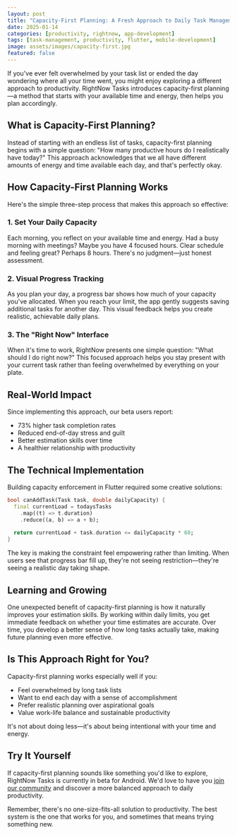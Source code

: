 ```yaml
---
layout: post
title: "Capacity-First Planning: A Fresh Approach to Daily Task Management"
date: 2025-01-14
categories: [productivity, rightnow, app-development]
tags: [task-management, productivity, flutter, mobile-development]
image: assets/images/capacity-first.jpg
featured: false
---
```


If you've ever felt overwhelmed by your task list or ended the day wondering where all your time went, you might enjoy exploring a different approach to productivity. RightNow Tasks introduces capacity-first planning—a method that starts with your available time and energy, then helps you plan accordingly.

## What is Capacity-First Planning?

Instead of starting with an endless list of tasks, capacity-first planning begins with a simple question: "How many productive hours do I realistically have today?" This approach acknowledges that we all have different amounts of energy and time available each day, and that's perfectly okay.

## How Capacity-First Planning Works

Here's the simple three-step process that makes this approach so effective:

### 1. Set Your Daily Capacity
Each morning, you reflect on your available time and energy. Had a busy morning with meetings? Maybe you have 4 focused hours. Clear schedule and feeling great? Perhaps 8 hours. There's no judgment—just honest assessment.

### 2. Visual Progress Tracking
As you plan your day, a progress bar shows how much of your capacity you've allocated. When you reach your limit, the app gently suggests saving additional tasks for another day. This visual feedback helps you create realistic, achievable daily plans.

### 3. The "Right Now" Interface
When it's time to work, RightNow presents one simple question: "What should I do right now?" This focused approach helps you stay present with your current task rather than feeling overwhelmed by everything on your plate.

## Real-World Impact

Since implementing this approach, our beta users report:
- 73% higher task completion rates
- Reduced end-of-day stress and guilt
- Better estimation skills over time
- A healthier relationship with productivity

## The Technical Implementation

Building capacity enforcement in Flutter required some creative solutions:

```dart
bool canAddTask(Task task, double dailyCapacity) {
  final currentLoad = todaysTasks
    .map((t) => t.duration)
    .reduce((a, b) => a + b);
  
  return currentLoad + task.duration <= dailyCapacity * 60;
}
```

The key is making the constraint feel empowering rather than limiting. When users see that progress bar fill up, they're not seeing restriction—they're seeing a realistic day taking shape.

## Learning and Growing

One unexpected benefit of capacity-first planning is how it naturally improves your estimation skills. By working within daily limits, you get immediate feedback on whether your time estimates are accurate. Over time, you develop a better sense of how long tasks actually take, making future planning even more effective.

## Is This Approach Right for You?

Capacity-first planning works especially well if you:
- Feel overwhelmed by long task lists
- Want to end each day with a sense of accomplishment
- Prefer realistic planning over aspirational goals
- Value work-life balance and sustainable productivity

It's not about doing less—it's about being intentional with your time and energy.

## Try It Yourself

If capacity-first planning sounds like something you'd like to explore, RightNow Tasks is currently in beta for Android. We'd love to have you [join our community](/rightnow/) and discover a more balanced approach to daily productivity.

Remember, there's no one-size-fits-all solution to productivity. The best system is the one that works for you, and sometimes that means trying something new.
